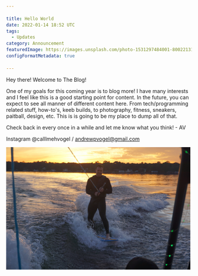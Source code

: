 ```yaml
---

title: Hello World
date: 2022-01-14 18:52 UTC
tags:
  - Updates
category: Announcement
featuredImage: https://images.unsplash.com/photo-1531297484001-80022131f5a1
configFormatMetadata: true

---
```


Hey there! Welcome to The Blog! 

One of my goals for this coming year is to blog more! I have many interests and I feel like this is a good starting point for content. In the future, you can expect to see all manner of different content here. From tech/programming related stuff, how-to's, keeb builds, to photography, fitness, sneakers, paitball, design, etc. This is is going to be my place to dump all of that.

Check back in every once in a while and let me know what you think! - AV

Instagram @calllmehvogel / andrewpvogel@gmail.com

<img src="/images/blog/DSC02184.JPG" alt="Wake Surfing on Kingsley Lake 2021" class="img-responsive" style="max-width: 500px; margin: 0 auto;" />
